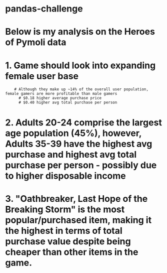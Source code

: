 # pandas-challenge

# Below is my analysis on the Heroes of Pymoli data

  # 1. Game should look into expanding female user base
        # Although they make up ~14% of the overall user population, female gamers are more profitable than male gamers
          # $0.18 higher average purchase price
          # $0.40 higher avg total purchase per person
          
  # 2. Adults 20-24 comprise the largest age population (45%), however, Adults 35-39 have the highest avg purchase and highest avg total purchase per person - possibly due to higher disposable income
  
  # 3. "Oathbreaker, Last Hope of the Breaking Storm" is the most popular/purchased item, making it the highest in terms of total purchase value despite being cheaper than other items in the game.
